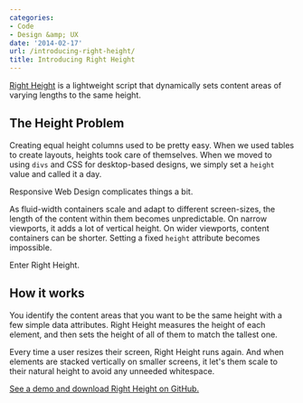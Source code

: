 ```yaml
---
categories:
- Code
- Design &amp; UX
date: '2014-02-17'
url: /introducing-right-height/
title: Introducing Right Height
---
```


<a href="http://cferdinandi.github.io/right-height/">Right Height</a> is a lightweight script that dynamically sets content areas of varying lengths to the same height.

<!--more-->

<h2>The Height Problem</h2>

Creating equal height columns used to be pretty easy. When we used tables to create layouts, heights took care of themselves. When we moved to using <code>divs</code> and CSS for desktop-based designs, we simply set a <code>height</code> value and called it a day.

Responsive Web Design complicates things a bit.

As fluid-width containers scale and adapt to different screen-sizes, the length of the content within them becomes unpredictable. On narrow viewports, it adds a lot of vertical height. On wider viewports, content containers can be shorter. Setting a fixed <code>height</code> attribute becomes impossible.

Enter Right Height.

<h2>How it works</h2>

You identify the content areas that you want to be the same height with a few simple data attributes. Right Height measures the height of each element, and then sets the height of all of them to match the tallest one.

Every time a user resizes their screen, Right Height runs again. And when elements are stacked vertically on smaller screens, it let's them scale to their natural height to avoid any unneeded whitespace.

<a href="http://cferdinandi.github.io/right-height/">See a demo and download Right Height on GitHub.</a>